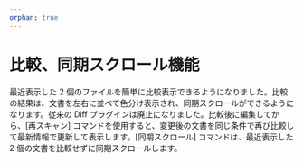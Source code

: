 ```yaml
---
orphan: true
---
```

# 比較、同期スクロール機能

最近表示した 2 個のファイルを簡単に比較表示できるようになりました。比較の結果は、文書を左右に並べて色分け表示され、同期スクロールができるようになります。従来の Diff プラグインは廃止になりました。比較後に編集してから、\[再スキャン\] コマンドを使用すると、変更後の文書を同じ条件で再び比較して最新情報で更新して表示します。\[同期スクロール\] コマンドは、最近表示した 2 個の文書を比較せずに同期スクロールします。
